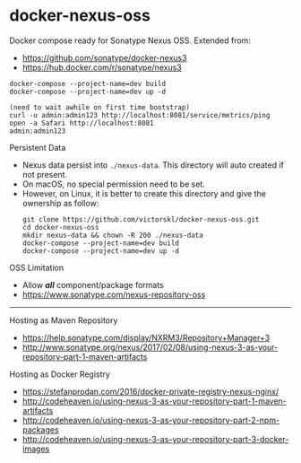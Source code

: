 # docker-nexus-oss

Docker compose ready for Sonatype Nexus OSS. Extended from:

- https://github.com/sonatype/docker-nexus3
- https://hub.docker.com/r/sonatype/nexus3

```
docker-compose --project-name=dev build
docker-compose --project-name=dev up -d

(need to wait awhile on first time bootstrap)
curl -u admin:admin123 http://localhost:8081/service/metrics/ping
open -a Safari http://localhost:8081
admin:admin123
```

Persistent Data

- Nexus data persist into `./nexus-data`. This directory will auto created if not present.
- On macOS, no special permission need to be set.
- However, on Linux, it is better to create this directory and give the ownership as follow:
    ```
    git clone https://github.com/victorskl/docker-nexus-oss.git
    cd docker-nexus-oss
    mkdir nexus-data && chown -R 200 ./nexus-data
    docker-compose --project-name=dev build
    docker-compose --project-name=dev up -d
    ```

OSS Limitation

- Allow ___all___ component/package formats
- https://www.sonatype.com/nexus-repository-oss

---

Hosting as Maven Repository

- https://help.sonatype.com/display/NXRM3/Repository+Manager+3
- http://www.sonatype.org/nexus/2017/02/08/using-nexus-3-as-your-repository-part-1-maven-artifacts

Hosting as Docker Registry

- https://stefanprodan.com/2016/docker-private-registry-nexus-nginx/
- http://codeheaven.io/using-nexus-3-as-your-repository-part-1-maven-artifacts
- http://codeheaven.io/using-nexus-3-as-your-repository-part-2-npm-packages
- http://codeheaven.io/using-nexus-3-as-your-repository-part-3-docker-images